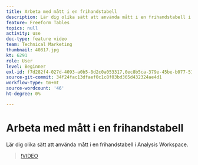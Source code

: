 ```yaml
---
title: Arbeta med mått i en frihandstabell
description: Lär dig olika sätt att använda mått i en frihandstabell i Analysis Workspace.
feature: Freeform Tables
topics: null
activity: use
doc-type: feature video
team: Technical Marketing
thumbnail: 40817.jpg
kt: 6291
role: User
level: Beginner
exl-id: f7d282f4-027d-4093-a0b5-8d2c0a053317,0ec8b5ca-379e-45be-b077-514af318f42a
source-git-commit: 34f24fac13dfaef0c1c8f03bd365d432324ae4d1
workflow-type: tm+mt
source-wordcount: '46'
ht-degree: 0%

---
```


# Arbeta med mått i en frihandstabell

Lär dig olika sätt att använda mått i en frihandstabell i Analysis Workspace.

>[!VIDEO](https://video.tv.adobe.com/v/40817/?quality=12&learn=on)
